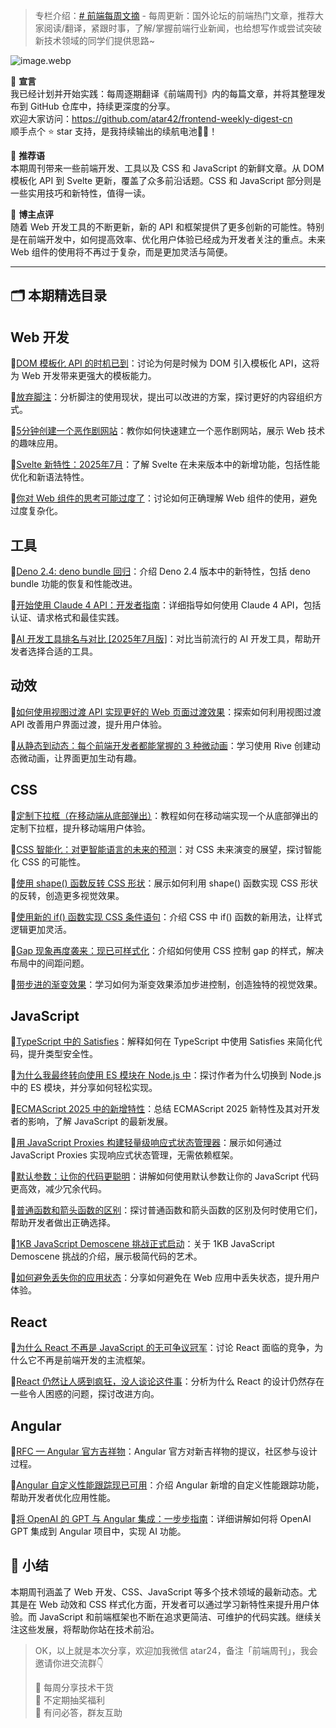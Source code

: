 > 专栏介绍：[# 前端每周文摘](https://juejin.cn/column/7207444169357410362 "https://juejin.cn/column/7207444169357410362") - 每周更新：国外论坛的前端热门文章，推荐大家阅读/翻译，紧跟时事，了解/掌握前端行业新闻，也给想写作或尝试突破新技术领域的同学们提供思路\~

![image.webp](https://p0-xtjj-private.juejin.cn/tos-cn-i-73owjymdk6/d31c82acd2914c48853b3e10bb8467af~tplv-73owjymdk6-jj-mark-v1:0:0:0:0:5o6Y6YeR5oqA5pyv56S-5Yy6IEAg5o6Y6YeR5a6J5Lic5bC8:q75.awebp?policy=eyJ2bSI6MywidWlkIjoiMTUyMTM3OTgyMzM0MDc5MiJ9&rk3s=f64ab15b&x-orig-authkey=f32326d3454f2ac7e96d3d06cdbb035152127018&x-orig-expires=1751334941&x-orig-sign=a86sFYxNWkI8UDnhEezJspEiBK4%3D)

📢 **宣言**\
我已经计划并开始实践：每周逐期翻译《前端周刊》内的每篇文章，并将其整理发布到 GitHub 仓库中，持续更深度的分享。\
欢迎大家访问：<https://github.com/atar42/frontend-weekly-digest-cn>\
顺手点个 ⭐ star 支持，是我持续输出的续航电池🔋✨！

💬 **推荐语**\
本期周刊带来一些前端开发、工具以及 CSS 和 JavaScript 的新鲜文章。从 DOM 模板化 API 到 Svelte 更新，覆盖了众多前沿话题。CSS 和 JavaScript 部分则是一些实用技巧和新特性，值得一读。

🧠 **博主点评**\
随着 Web 开发工具的不断更新，新的 API 和框架提供了更多创新的可能性。特别是在前端开发中，如何提高效率、优化用户体验已经成为开发者关注的重点。未来 Web 组件的使用将不再过于复杂，而是更加灵活与简便。

***

## 🗂 本期精选目录

## Web 开发

🔹[DOM 模板化 API 的时机已到](https://web.dev/dom-template-api/)：讨论为何是时候为 DOM 引入模板化 API，这将为 Web 开发带来更强大的模板能力。

🔹[放弃脚注](https://www.quirksmode.org/blog/archives/2025/01/footnotes.html)：分析脚注的使用现状，提出可以改进的方案，探讨更好的内容组织方式。

🔹[5分钟创建一个恶作剧网站](https://www.smashingmagazine.com/2025/01/create-prank-website-5-minutes/)：教你如何快速建立一个恶作剧网站，展示 Web 技术的趣味应用。

🔹[Svelte 新特性：2025年7月](https://svelte.dev/blog/svelte-5-preview)：了解 Svelte 在未来版本中的新增功能，包括性能优化和新语法特性。

🔹[你对 Web 组件的思考可能过度了](https://webcomponents.dev/blog/overthinking-web-components/)：讨论如何正确理解 Web 组件的使用，避免过度复杂化。

## 工具

🔹[Deno 2.4: deno bundle 回归](https://deno.com/blog/v2.4)：介绍 Deno 2.4 版本中的新特性，包括 deno bundle 功能的恢复和性能改进。

🔹[开始使用 Claude 4 API：开发者指南](https://docs.anthropic.com/claude/docs/getting-started-with-the-claude-api)：详细指导如何使用 Claude 4 API，包括认证、请求格式和最佳实践。

🔹[AI 开发工具排名与对比 [2025年7月版]](https://www.smashingmagazine.com/2025/01/ai-development-tools-comparison/)：对比当前流行的 AI 开发工具，帮助开发者选择合适的工具。

## 动效

🔹[如何使用视图过渡 API 实现更好的 Web 页面过渡效果](https://web.dev/articles/view-transitions)：探索如何利用视图过渡 API 改善用户界面过渡，提升用户体验。

🔹[从静态到动态：每个前端开发者都能掌握的 3 种微动画](https://rive.app/blog/micro-animations-for-developers/)：学习使用 Rive 创建动态微动画，让界面更加生动有趣。

## CSS

🔹[定制下拉框（在移动端从底部弹出）](https://css-tricks.com/custom-select-dropdown-mobile/)：教程如何在移动端实现一个从底部弹出的定制下拉框，提升移动端用户体验。

🔹[CSS 智能化：对更智能语言的未来的预测](https://www.smashingmagazine.com/2025/01/future-of-css-intelligence/)：对 CSS 未来演变的展望，探讨智能化 CSS 的可能性。

🔹[使用 shape() 函数反转 CSS 形状](https://web.dev/articles/css-shape-function)：展示如何利用 shape() 函数实现 CSS 形状的反转，创造更多视觉效果。

🔹[使用新的 if() 函数实现 CSS 条件语句](https://css-tricks.com/css-if-function/)：介绍 CSS 中 if() 函数的新用法，让样式逻辑更加灵活。

🔹[Gap 现象再度袭来：现已可样式化](https://web.dev/articles/css-gap-styling/)：介绍如何使用 CSS 控制 gap 的样式，解决布局中的间距问题。

🔹[带步进的渐变效果](https://css-tricks.com/stepped-gradients/)：学习如何为渐变效果添加步进控制，创造独特的视觉效果。

## JavaScript

🔹[TypeScript 中的 Satisfies](https://www.typescriptlang.org/docs/handbook/release-notes/typescript-4-9.html#the-satisfies-operator)：解释如何在 TypeScript 中使用 Satisfies 来简化代码，提升类型安全性。

🔹[为什么我最终转向使用 ES 模块在 Node.js 中](https://blog.logrocket.com/why-switched-es-modules-node-js/)：探讨作者为什么切换到 Node.js 中的 ES 模块，并分享如何轻松实现。

🔹[ECMAScript 2025 中的新增特性](https://tc39.es/ecma262/)：总结 ECMAScript 2025 新特性及其对开发者的影响，了解 JavaScript 的最新发展。

🔹[用 JavaScript Proxies 构建轻量级响应式状态管理器](https://web.dev/articles/javascript-proxies-state-management/)：展示如何通过 JavaScript Proxies 实现响应式状态管理，无需依赖框架。

🔹[默认参数：让你的代码更聪明](https://javascript.info/function-basics#default-values)：讲解如何使用默认参数让你的 JavaScript 代码更高效，减少冗余代码。

🔹[普通函数和箭头函数的区别](https://developer.mozilla.org/en-US/docs/Web/JavaScript/Reference/Functions/Arrow_functions)：探讨普通函数和箭头函数的区别及何时使用它们，帮助开发者做出正确选择。

🔹[1KB JavaScript Demoscene 挑战正式启动](https://js1k.com/)：关于 1KB JavaScript Demoscene 挑战的介绍，展示极简代码的艺术。

🔹[如何避免丢失你的应用状态](https://web.dev/articles/preserve-app-state/)：分享如何避免在 Web 应用中丢失状态，提升用户体验。

## React

🔹[为什么 React 不再是 JavaScript 的无可争议冠军](https://blog.logrocket.com/react-no-longer-undisputed-champion/)：讨论 React 面临的竞争，为什么它不再是前端开发的主流框架。

🔹[React 仍然让人感到疯狂，没人谈论这件事](https://www.joshwcomeau.com/react/why-react-makes-me-sad/)：分析为什么 React 的设计仍然存在一些令人困惑的问题，探讨改进方向。

## Angular

🔹[RFC — Angular 官方吉祥物](https://github.com/angular/angular/discussions/52000)：Angular 官方对新吉祥物的提议，社区参与设计过程。

🔹[Angular 自定义性能跟踪现已可用](https://angular.io/guide/performance-tracking)：介绍 Angular 新增的自定义性能跟踪功能，帮助开发者优化应用性能。

🔹[将 OpenAI 的 GPT 与 Angular 集成：一步步指南](https://blog.logrocket.com/integrate-openai-gpt-angular/)：详细讲解如何将 OpenAI GPT 集成到 Angular 项目中，实现 AI 功能。

## 📌 小结

本期周刊涵盖了 Web 开发、CSS、JavaScript 等多个技术领域的最新动态。尤其是在 Web 动效和 CSS 样式化方面，开发者可以通过学习新特性来提升用户体验。而 JavaScript 和前端框架也不断在追求更简洁、可维护的代码实践。继续关注这些发展，将帮助你站在技术前沿。

> OK，以上就是本次分享，欢迎加我微信 atar24，备注「前端周刊」，我会邀请你进交流群👇
>
> 🚀 每周分享技术干货\
> 🎁 不定期抽奖福利\
> 💬 有问必答，群友互助 